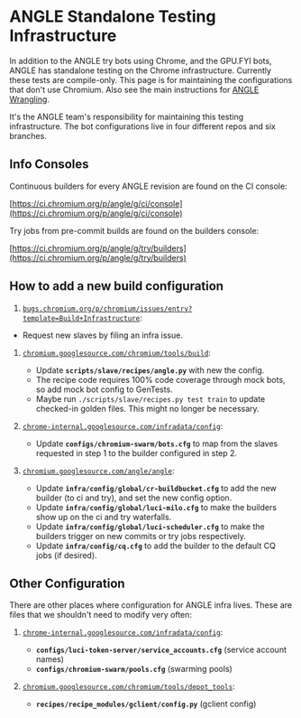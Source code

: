 # ANGLE Standalone Testing Infrastructure

In addition to the ANGLE try bots using Chrome, and the GPU.FYI bots, ANGLE
has standalone testing on the Chrome infrastructure. Currently these tests are
compile-only. This page is for maintaining the configurations that don't use
Chromium. Also see the main instructions for [ANGLE Wrangling](ANGLEWrangling.md).

It's the ANGLE team's responsibility for maintaining this testing
infrastructure. The bot configurations live in four different repos and six
branches.

## Info Consoles

Continuous builders for every ANGLE revision are found on the CI console:

[https://ci.chromium.org/p/angle/g/ci/console](https://ci.chromium.org/p/angle/g/ci/console)

Try jobs from pre-commit builds are found on the builders console:

[https://ci.chromium.org/p/angle/g/try/builders](https://ci.chromium.org/p/angle/g/try/builders)

## How to add a new build configuration

 1. [`bugs.chromium.org/p/chromium/issues/entry?template=Build+Infrastructure`](http://bugs.chromium.org/p/chromium/issues/entry?template=Build+Infrastructure):

   * Request new slaves by filing an infra issue.

 1. [`chromium.googlesource.com/chromium/tools/build`](https://chromium.googlesource.com/chromium/tools/build):

    * Update **`scripts/slave/recipes/angle.py`** with new the config.
    * The recipe code requires 100% code coverage through mock bots, so add mock bot config to GenTests.
    * Maybe run `./scripts/slave/recipes.py test train` to update checked-in golden files. This might no longer be necessary.

 1. [`chrome-internal.googlesource.com/infradata/config`](http://chrome-internal.googlesource.com/infradata/config):

    * Update **`configs/chromium-swarm/bots.cfg`** to map from the slaves requested in step 1 to the builder configured in step 2.

 1. [`chromium.googlesource.com/angle/angle`](http://chromium.googlesource.com/angle/angle):

    * Update **`infra/config/global/cr-buildbucket.cfg`** to add the new builder (to ci and try), and set the new config option.
    * Update **`infra/config/global/luci-milo.cfg`** to make the builders show up on the ci and try waterfalls.
    * Update **`infra/config/global/luci-scheduler.cfg`** to make the builders trigger on new commits or try jobs respectively.
    * Update **`infra/config/cq.cfg`** to add the builder to the default CQ jobs (if desired).

## Other Configuration

There are other places where configuration for ANGLE infra lives. These are files that we shouldn't need to modify very often:

 1. [`chrome-internal.googlesource.com/infradata/config`](http://chrome-internal.googlesource.com/infradata/config):

    * **`configs/luci-token-server/service_accounts.cfg`** (service account names)
    * **`configs/chromium-swarm/pools.cfg`** (swarming pools)

 1. [`chromium.googlesource.com/chromium/tools/depot_tools`](http://chromium.googlesource.com/chromium/tools/depot_tools):

    * **`recipes/recipe_modules/gclient/config.py`** (gclient config)
